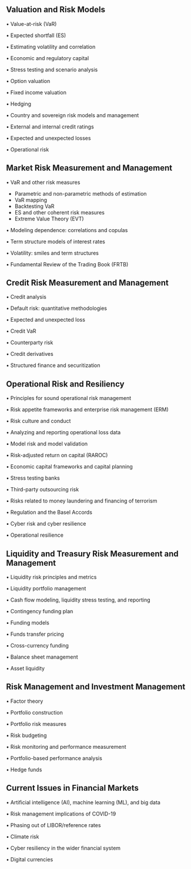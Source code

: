 ## Valuation and Risk Models

• Value-at-risk (VaR)

• Expected shortfall (ES)

• Estimating volatility and correlation

• Economic and regulatory capital

• Stress testing and scenario analysis

• Option valuation

• Fixed income valuation

• Hedging

• Country and sovereign risk models and management

• External and internal credit ratings

• Expected and unexpected losses

• Operational risk

## Market Risk Measurement and Management

• VaR and other risk measures

- Parametric and non-parametric methods of estimation
- VaR mapping
- Backtesting VaR
- ES and other coherent risk measures
- Extreme Value Theory (EVT)

• Modeling dependence: correlations and copulas

• Term structure models of interest rates

• Volatility: smiles and term structures

• Fundamental Review of the Trading Book (FRTB)

## Credit Risk Measurement and Management

• Credit analysis

• Default risk: quantitative methodologies

• Expected and unexpected loss

• Credit VaR

• Counterparty risk

• Credit derivatives

• Structured finance and securitization

## Operational Risk and Resiliency

• Principles for sound operational risk management

• Risk appetite frameworks and enterprise risk management (ERM)

• Risk culture and conduct

• Analyzing and reporting operational loss data

• Model risk and model validation

• Risk-adjusted return on capital (RAROC)

• Economic capital frameworks and capital planning

• Stress testing banks

• Third-party outsourcing risk

• Risks related to money laundering and financing of terrorism

• Regulation and the Basel Accords

• Cyber risk and cyber resilience

• Operational resilience


## Liquidity and Treasury Risk Measurement and Management

• Liquidity risk principles and metrics

• Liquidity portfolio management

• Cash flow modeling, liquidity stress testing, and reporting

• Contingency funding plan

• Funding models

• Funds transfer pricing

• Cross-currency funding

• Balance sheet management

• Asset liquidity

## Risk Management and Investment Management

• Factor theory

• Portfolio construction

• Portfolio risk measures

• Risk budgeting

• Risk monitoring and performance measurement

• Portfolio-based performance analysis

• Hedge funds

## Current Issues in Financial Markets

• Artificial intelligence (AI), machine learning (ML), and big data

• Risk management implications of COVID-19

• Phasing out of LIBOR/reference rates

• Climate risk

• Cyber resiliency in the wider financial system

• Digital currencies







